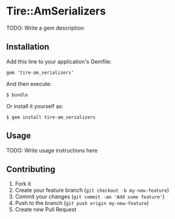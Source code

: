 # Tire::AmSerializers

TODO: Write a gem description

## Installation

Add this line to your application's Gemfile:

    gem 'tire-am_serializers'

And then execute:

    $ bundle

Or install it yourself as:

    $ gem install tire-am_serializers

## Usage

TODO: Write usage instructions here

## Contributing

1. Fork it
2. Create your feature branch (`git checkout -b my-new-feature`)
3. Commit your changes (`git commit -am 'Add some feature'`)
4. Push to the branch (`git push origin my-new-feature`)
5. Create new Pull Request
